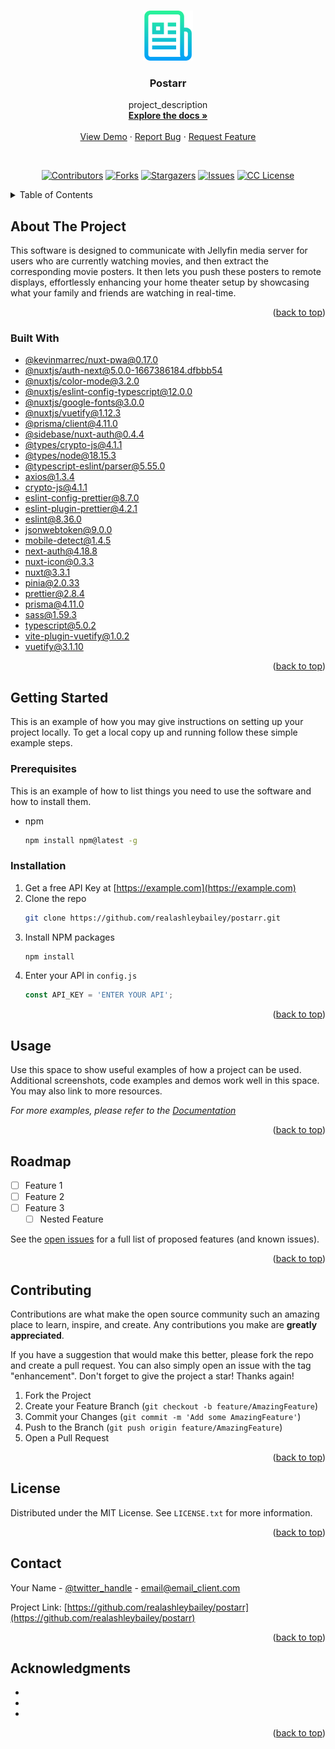 <a name="readme-top"></a>

<br />
<div align="center">
  <a href="https://github.com/realashleybailey/postarr">
    <img src="docs/images/logo.png" alt="Logo" width="80" height="80">
  </a>

<h3 align="center">Postarr</h3>

  <p align="center">
    project_description
    <br />
    <a href="https://github.com/realashleybailey/postarr"><strong>Explore the docs »</strong></a>
    <br />
    <br />
    <a href="https://github.com/realashleybailey/postarr">View Demo</a>
    ·
    <a href="https://github.com/realashleybailey/postarr/issues">Report Bug</a>
    ·
    <a href="https://github.com/realashleybailey/postarr/issues">Request Feature</a>
  </p>
</div>

<br>

<div align="center">
  
[![Contributors][contributors-shield]][contributors-url]
[![Forks][forks-shield]][forks-url]
[![Stargazers][stars-shield]][stars-url]
[![Issues][issues-shield]][issues-url]
[![CC License][license-shield]][license-url]

</div>




<!-- TABLE OF CONTENTS -->
<details>
  <summary>Table of Contents</summary>
  <ol>
    <li>
      <a href="#about-the-project">About The Project</a>
      <ul>
        <li><a href="#built-with">Built With</a></li>
      </ul>
    </li>
    <li>
      <a href="#getting-started">Getting Started</a>
      <ul>
        <li><a href="#prerequisites">Prerequisites</a></li>
        <li><a href="#installation">Installation</a></li>
      </ul>
    </li>
    <li><a href="#usage">Usage</a></li>
    <li><a href="#roadmap">Roadmap</a></li>
    <li><a href="#contributing">Contributing</a></li>
    <li><a href="#license">License</a></li>
    <li><a href="#contact">Contact</a></li>
    <li><a href="#acknowledgments">Acknowledgments</a></li>
  </ol>
</details>



<!-- ABOUT THE PROJECT -->
## About The Project

<!-- [![Product Name Screen Shot][product-screenshot]](https://example.com) -->

This software is designed to communicate with Jellyfin media server for users who are currently watching movies, and then extract the corresponding movie posters. It then lets you push these posters to remote displays, effortlessly enhancing your home theater setup by showcasing what your family and friends are watching in real-time.

<p align="right">(<a href="#readme-top">back to top</a>)</p>



### Built With

* [@kevinmarrec/nuxt-pwa@0.17.0](https://www.npmjs.com/package/@kevinmarrec/nuxt-pwa/v/0.17.0)
* [@nuxtjs/auth-next@5.0.0-1667386184.dfbbb54](https://www.npmjs.com/package/@nuxtjs/auth-next/v/5.0.0-1667386184.dfbbb54)
* [@nuxtjs/color-mode@3.2.0](https://www.npmjs.com/package/@nuxtjs/color-mode/v/3.2.0)
* [@nuxtjs/eslint-config-typescript@12.0.0](https://www.npmjs.com/package/@nuxtjs/eslint-config-typescript/v/12.0.0)
* [@nuxtjs/google-fonts@3.0.0](https://www.npmjs.com/package/@nuxtjs/google-fonts/v/3.0.0)
* [@nuxtjs/vuetify@1.12.3](https://www.npmjs.com/package/@nuxtjs/vuetify/v/1.12.3)
* [@prisma/client@4.11.0](https://www.npmjs.com/package/@prisma/client/v/4.11.0)
* [@sidebase/nuxt-auth@0.4.4](https://www.npmjs.com/package/@sidebase/nuxt-auth/v/0.4.4)
* [@types/crypto-js@4.1.1](https://www.npmjs.com/package/@types/crypto-js/v/4.1.1)
* [@types/node@18.15.3](https://www.npmjs.com/package/@types/node/v/18.15.3)
* [@typescript-eslint/parser@5.55.0](https://www.npmjs.com/package/@typescript-eslint/parser/v/5.55.0)
* [axios@1.3.4](https://www.npmjs.com/package/axios/v/1.3.4)
* [crypto-js@4.1.1](https://www.npmjs.com/package/crypto-js/v/4.1.1)
* [eslint-config-prettier@8.7.0](https://www.npmjs.com/package/eslint-config-prettier/v/8.7.0)
* [eslint-plugin-prettier@4.2.1](https://www.npmjs.com/package/eslint-plugin-prettier/v/4.2.1)
* [eslint@8.36.0](https://www.npmjs.com/package/eslint/v/8.36.0)
* [jsonwebtoken@9.0.0](https://www.npmjs.com/package/jsonwebtoken/v/9.0.0)
* [mobile-detect@1.4.5](https://www.npmjs.com/package/mobile-detect/v/1.4.5)
* [next-auth@4.18.8](https://www.npmjs.com/package/next-auth/v/4.18.8)
* [nuxt-icon@0.3.3](https://www.npmjs.com/package/nuxt-icon/v/0.3.3)
* [nuxt@3.3.1](https://www.npmjs.com/package/nuxt/v/3.3.1)
* [pinia@2.0.33](https://www.npmjs.com/package/pinia/v/2.0.33)
* [prettier@2.8.4](https://www.npmjs.com/package/prettier/v/2.8.4)
* [prisma@4.11.0](https://www.npmjs.com/package/prisma/v/4.11.0)
* [sass@1.59.3](https://www.npmjs.com/package/sass/v/1.59.3)
* [typescript@5.0.2](https://www.npmjs.com/package/typescript/v/5.0.2)
* [vite-plugin-vuetify@1.0.2](https://www.npmjs.com/package/vite-plugin-vuetify/v/1.0.2)
* [vuetify@3.1.10](https://www.npmjs.com/package/vuetify/v/3.1.10)

<p align="right">(<a href="#readme-top">back to top</a>)</p>



<!-- GETTING STARTED -->
## Getting Started

This is an example of how you may give instructions on setting up your project locally.
To get a local copy up and running follow these simple example steps.

### Prerequisites

This is an example of how to list things you need to use the software and how to install them.
* npm
  ```sh
  npm install npm@latest -g
  ```

### Installation

1. Get a free API Key at [https://example.com](https://example.com)
2. Clone the repo
   ```sh
   git clone https://github.com/realashleybailey/postarr.git
   ```
3. Install NPM packages
   ```sh
   npm install
   ```
4. Enter your API in `config.js`
   ```js
   const API_KEY = 'ENTER YOUR API';
   ```

<p align="right">(<a href="#readme-top">back to top</a>)</p>



<!-- USAGE EXAMPLES -->
## Usage

Use this space to show useful examples of how a project can be used. Additional screenshots, code examples and demos work well in this space. You may also link to more resources.

_For more examples, please refer to the [Documentation](https://example.com)_

<p align="right">(<a href="#readme-top">back to top</a>)</p>



<!-- ROADMAP -->
## Roadmap

- [ ] Feature 1
- [ ] Feature 2
- [ ] Feature 3
    - [ ] Nested Feature

See the [open issues](https://github.com/realashleybailey/postarr/issues) for a full list of proposed features (and known issues).

<p align="right">(<a href="#readme-top">back to top</a>)</p>



<!-- CONTRIBUTING -->
## Contributing

Contributions are what make the open source community such an amazing place to learn, inspire, and create. Any contributions you make are **greatly appreciated**.

If you have a suggestion that would make this better, please fork the repo and create a pull request. You can also simply open an issue with the tag "enhancement".
Don't forget to give the project a star! Thanks again!

1. Fork the Project
2. Create your Feature Branch (`git checkout -b feature/AmazingFeature`)
3. Commit your Changes (`git commit -m 'Add some AmazingFeature'`)
4. Push to the Branch (`git push origin feature/AmazingFeature`)
5. Open a Pull Request

<p align="right">(<a href="#readme-top">back to top</a>)</p>



<!-- LICENSE -->
## License

Distributed under the MIT License. See `LICENSE.txt` for more information.

<p align="right">(<a href="#readme-top">back to top</a>)</p>



<!-- CONTACT -->
## Contact

Your Name - [@twitter_handle](https://twitter.com/twitter_handle) - email@email_client.com

Project Link: [https://github.com/realashleybailey/postarr](https://github.com/realashleybailey/postarr)

<p align="right">(<a href="#readme-top">back to top</a>)</p>



<!-- ACKNOWLEDGMENTS -->
## Acknowledgments

* []()
* []()
* []()

<p align="right">(<a href="#readme-top">back to top</a>)</p>



<!-- MARKDOWN LINKS & IMAGES -->
<!-- https://www.markdownguide.org/basic-syntax/#reference-style-links -->
[contributors-shield]: https://img.shields.io/github/contributors/realashleybailey/postarr.svg?style=for-the-badge
[contributors-url]: https://github.com/realashleybailey/postarr/graphs/contributors
[forks-shield]: https://img.shields.io/github/forks/realashleybailey/postarr.svg?style=for-the-badge
[forks-url]: https://github.com/realashleybailey/postarr/network/members
[stars-shield]: https://img.shields.io/github/stars/realashleybailey/postarr.svg?style=for-the-badge
[stars-url]: https://github.com/realashleybailey/postarr/stargazers
[issues-shield]: https://img.shields.io/github/issues/realashleybailey/postarr.svg?style=for-the-badge
[issues-url]: https://github.com/realashleybailey/postarr/issues
[license-shield]: https://img.shields.io/github/license/realashleybailey/postarr.svg?style=for-the-badge
[license-url]: https://github.com/realashleybailey/postarr/blob/master/LICENSE.md
[linkedin-shield]: https://img.shields.io/badge/-LinkedIn-black.svg?style=for-the-badge&logo=linkedin&colorB=555
[linkedin-url]: https://linkedin.com/in/linkedin_username
[product-screenshot]: images/screenshot.png
[Next.js]: https://img.shields.io/badge/next.js-000000?style=for-the-badge&logo=nextdotjs&logoColor=white
[Next-url]: https://nextjs.org/
[React.js]: https://img.shields.io/badge/React-20232A?style=for-the-badge&logo=react&logoColor=61DAFB
[React-url]: https://reactjs.org/
[Vue.js]: https://img.shields.io/badge/Vue.js-35495E?style=for-the-badge&logo=vuedotjs&logoColor=4FC08D
[Vue-url]: https://vuejs.org/
[Angular.io]: https://img.shields.io/badge/Angular-DD0031?style=for-the-badge&logo=angular&logoColor=white
[Angular-url]: https://angular.io/
[Svelte.dev]: https://img.shields.io/badge/Svelte-4A4A55?style=for-the-badge&logo=svelte&logoColor=FF3E00
[Svelte-url]: https://svelte.dev/
[Laravel.com]: https://img.shields.io/badge/Laravel-FF2D20?style=for-the-badge&logo=laravel&logoColor=white
[Laravel-url]: https://laravel.com
[Bootstrap.com]: https://img.shields.io/badge/Bootstrap-563D7C?style=for-the-badge&logo=bootstrap&logoColor=white
[Bootstrap-url]: https://getbootstrap.com
[JQuery.com]: https://img.shields.io/badge/jQuery-0769AD?style=for-the-badge&logo=jquery&logoColor=white
[JQuery-url]: https://jquery.com 
